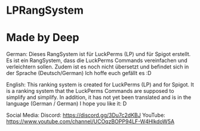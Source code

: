 # LPRangSystem
# Made by Deep

German:
Dieses RangSystem ist für LuckPerms (LP) und für Spigot erstellt.
Es ist ein RangSystem, dass die LuckPerms Commands vereinfachen und verleichtern sollen.
Zudem ist es noch nicht übersetzt und befindet sich in der Sprache (Deutsch/German)
Ich hoffe euch gefällt es :D

English:
This ranking system is created for LuckPerms (LP) and for Spigot.
It is a ranking system that the LuckPerms Commands are supposed to simplify and simplify.
In addition, it has not yet been translated and is in the language (German / German)
I hope you like it: D

Social Media:
Discord: https://discord.gg/3Du7c2dKBJ
YouTube: https://www.youtube.com/channel/UCOqzBOPP94LF-W4HlkdoW5A
